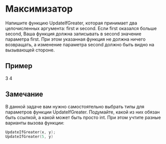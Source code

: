 # Максимизатор

Напишите функцию UpdateIfGreater, которая принимает два целочисленных аргумента: first и second. Если first оказался больше second, Ваша функция должна записывать в second значение параметра first. При этом указанная функция не должна ничего возвращать, а изменение параметра second должно быть видно на вызывающей стороне.

## Пример

3
4

## Замечание

В данной задаче вам нужно самостоятельно выбрать типы для параметров функции UpdateIfGreater. Подумайте, какой из них обязан быть ссылкой, а какой может быть просто int. При этом учтите разные варианты вызова функции:

```c++
UpdateIfGreater(x, y);
UpdateIfGreater(5, y)
```
